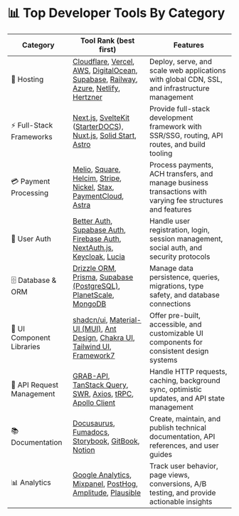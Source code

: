 # 📊 Top Developer Tools By Category

| Category | Tool Rank (best first) | Features  |
|----------|----------------|-------------------------|
| 🚀 Hosting | [Cloudflare](https://developers.cloudflare.com/products/), [Vercel](https://vercel.com/docs), [AWS](https://docs.aws.amazon.com/), [DigitalOcean](https://docs.digitalocean.com), [Supabase](https://supabase.com/docs), [Railway](https://docs.railway.com), [Azure](https://learn.microsoft.com/en-us/azure/), [Netlify](https://docs.netlify.com), [Hertzner](https://docs.hetzner.com/cloud/) | Deploy, serve, and scale web applications with global CDN, SSL, and infrastructure management |
| ⚡ Full-Stack Frameworks | [Next.js](https://nextjs.org/docs), [SvelteKit](https://kit.svelte.dev/docs) ([StarterDOCS](https://starterdocs.js.org)), [Nuxt.js](https://nuxt.com/docs), [Solid Start](https://docs.solidjs.com/solid-start), [Astro](https://docs.astro.build) | Provide full-stack development framework with SSR/SSG, routing, API routes, and build tooling |
| 💳 Payment Processing | [Melio](https://help.melio.com/hc/en-us), [Square](https://developer.squareup.com/docs), [Helcim](https://learn.helcim.com/docs), [Stripe](https://docs.stripe.com), [Nickel](https://nickelstart.com/support), [Stax](https://staxpayments.com/resources), [PaymentCloud](https://paymentcloudinc.com/support), [Astra](https://docs.astra.finance) | Process payments, ACH transfers, and manage business transactions with varying fee structures and features |
| 🔐 User Auth | [Better Auth](https://www.better-auth.com/docs/introduction),  [Supabase Auth](https://supabase.com/docs/guides/auth), [Firebase Auth](https://firebase.google.com/docs/auth),  [NextAuth.js](https://next-auth.js.org), [Keycloak](https://www.keycloak.org/documentation), [Lucia](https://v3.lucia-auth.com) | Handle user registration, login, session management, social auth, and security protocols |
| 🗄️ Database & ORM | [Drizzle ORM](https://orm.drizzle.team/docs), [Prisma](https://www.prisma.io/docs), [Supabase (PostgreSQL)](https://supabase.com/docs/guides/database), [PlanetScale](https://planetscale.com/docs), [MongoDB](https://www.mongodb.com/docs) | Manage data persistence, queries, migrations, type safety, and database connections |
| 🎨 UI Component Libraries | [shadcn/ui](https://ui.shadcn.com/docs), [Material-UI (MUI)](https://mui.com/material-ui/getting-started/), [Ant Design](https://ant.design/docs/react/introduce), [Chakra UI](https://chakra-ui.com/getting-started), [Tailwind UI](https://tailwindui.com/documentation), [Framework7](https://framework7.io/docs/introduction) | Offer pre-built, accessible, and customizable UI components for consistent design systems |
| 🔄 API Request Management | [GRAB-API](https://grab.js.org), [TanStack Query](https://tanstack.com/query/latest/docs/framework/react/overview), [SWR](https://swr.vercel.app/docs/getting-started), [Axios](https://axios-http.com/docs/intro), [tRPC](https://trpc.io/docs), [Apollo Client](https://www.apollographql.com/docs/react/) | Handle HTTP requests, caching, background sync, optimistic updates, and API state management |
| 📚 Documentation | [Docusaurus](https://docusaurus.io/docs), [Fumadocs](https://fumadocs.dev/docs/ui), [Storybook](https://storybook.js.org/docs), [GitBook](https://docs.gitbook.com), [Notion](https://www.notion.so/help) | Create, maintain, and publish technical documentation, API references, and user guides |
| 📊 Analytics | [Google Analytics](https://developers.google.com/analytics), [Mixpanel](https://docs.mixpanel.com), [PostHog](https://posthog.com/docs), [Amplitude](https://docs.amplitude.com), [Plausible](https://plausible.io/docs) | Track user behavior, page views, conversions, A/B testing, and provide actionable insights |